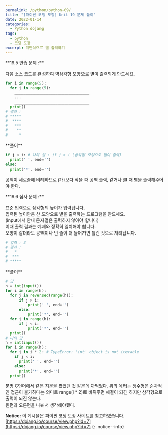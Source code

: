 ```yaml
---
permalink: /python/python-09/
title: "[파이썬 코딩 도장] Unit 19 문제 풀이"
date: 2022-01-14
categories:
  - Python dojang
tags:
  - python
  - 코딩 도장
excerpt: 계단식으로 별 출력하기
---
```


<div class="notice--danger" markdown="1">
**19.5 연습 문제 :**

다음 소스 코드를 완성하여 역삼각형 모양으로 별이 출력되게 만드세요.

```python
for i in range(5):
  for j in range(5):
    _________________________________
    ...
    _________________________________
  print()
# 결과 : 
# *****
#  ****
#   ***
#    **
#     *
```
</div>

<div class="notice" markdown="1">
**풀이**

```python
if j < i: # 나의 답 : if j > i (삼각형 모양으로 별이 출력)
  print(' ', end='')
else:
  print('*', end='')
```
공백이 세로줄에 비례하므로 j가 i보다 작을 때 공백 출력, 같거나 클 때 별을 출력해주어야 한다.
</div>

<div class="notice--danger" markdown="1">
**19.6 심사 문제 :**

표준 입력으로 삼각형의 높이가 입력됩니다.<br>
입력된 높이만큼 산 모양으로 별을 출력하는 프로그램을 만드세요.<br>
(input에서 안내 문자열은 출력하지 않아야 합니다)<br>
이때 출력 결과는 예제와 정확히 일치해야 합니다.<br>
모양이 같더라도 공백이나 빈 줄이 더 들어가면 틀린 것으로 처리됩니다.

```python
# 입력 : 3
# 결과 : 
#   *
#  ***
# *****
```
</div>

<div class="notice" markdown="1">
**풀이**

```python
# 답
h = int(input())
for i in range(h):
  for j in reversed(range(h)):
      if j > i:
          print(' ', end='')
      else:
          print('*', end='')
  for j in range(h):
      if j < i:
          print('*', end='')
  print()
# 나의 답
h = int(input())
for i in range(h):
  for j in i * 2: # TypeError: 'int' object is not iterable
    if j < i:
      print(' ', end='')
    else:
      print('*', end='')
  print()
```
분명 C언어에서 같은 지문을 봤었던 것 같은데 까먹었다. 위의 에러는 정수형은 순차적인 접근이 불가하다는 의미로 range(i * 2)로 바꿔주면 해결이 되긴 하지만 삼각형으로 출력이 되진 않는다.<br>
왼편과 오른편을 나눠서 생각해야했다.
</div>

**Notice:** 이 게시물은 파이썬 코딩 도장 사이트를 참고하였습니다.
[https://dojang.io/course/view.php?id=7](https://dojang.io/course/view.php?id=7)
{: .notice--info}